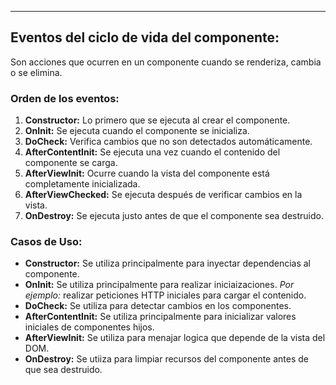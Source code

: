 
---
## Eventos del ciclo de vida del componente:
Son acciones que ocurren en un componente cuando se renderiza, cambia o se elimina.

### Orden de los eventos:
1. **Constructor:** Lo primero que se ejecuta al crear el componente.
2. **OnInit:** Se ejecuta cuando el componente se inicializa.
3. **DoCheck:** Verifica cambios que no son detectados automáticamente.
4. **AfterContentInit:** Se ejecuta una vez cuando el contenido del componente se carga.
5. **AfterViewInit:** Ocurre cuando la vista del componente está completamente inicializada.
6. **AfterViewChecked:** Se ejecuta después de verificar cambios en la vista.
7. **OnDestroy:** Se ejecuta justo antes de que el componente sea destruido.

### Casos de Uso:
- **Constructor:** Se utiliza principalmente para inyectar dependencias al componente.
- **OnInit:** Se utiliza principalmente para realizar iniciaizaciones. *Por ejemplo:* realizar peticiones HTTP iniciales para cargar el contenido.
- **DoCheck:** Se utiliza para detectar cambios en los componentes. 
- **AfterContentInit:** Se utiliza principalmente para inicializar valores iniciales de componentes hijos.
- **AfterViewInit:** Se utiliza para menajar logica que depende de la vista del DOM. 
- **OnDestroy:** Se utiiza para limpiar recursos del componente antes de que sea destruido.